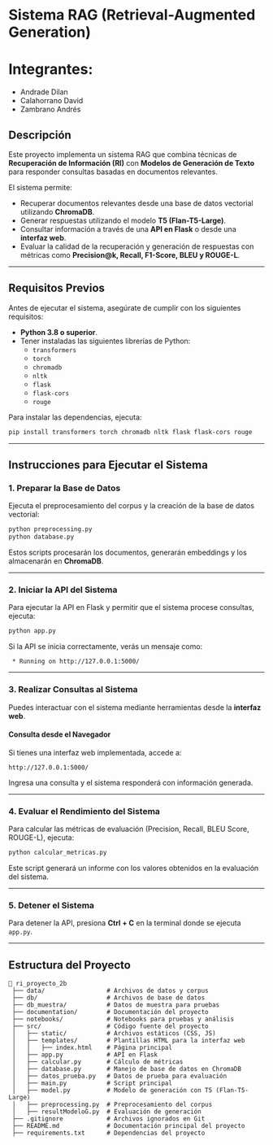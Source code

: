 # **Sistema RAG (Retrieval-Augmented Generation)**

# **Integrantes:**
- Andrade Dilan
- Calahorrano David
- Zambrano Andrés

## **Descripción**
Este proyecto implementa un sistema RAG que combina técnicas de **Recuperación de Información (RI)** con **Modelos de Generación de Texto** para responder consultas basadas en documentos relevantes.

El sistema permite:
- Recuperar documentos relevantes desde una base de datos vectorial utilizando **ChromaDB**.
- Generar respuestas utilizando el modelo **T5 (Flan-T5-Large)**.
- Consultar información a través de una **API en Flask** o desde una **interfaz web**.
- Evaluar la calidad de la recuperación y generación de respuestas con métricas como **Precision@k, Recall, F1-Score, BLEU y ROUGE-L**.

---

## **Requisitos Previos**
Antes de ejecutar el sistema, asegúrate de cumplir con los siguientes requisitos:

- **Python 3.8 o superior**.
- Tener instaladas las siguientes librerías de Python:
  - `transformers`
  - `torch`
  - `chromadb`
  - `nltk`
  - `flask`
  - `flask-cors`
  - `rouge`

Para instalar las dependencias, ejecuta:

```bash
pip install transformers torch chromadb nltk flask flask-cors rouge
```

---

## **Instrucciones para Ejecutar el Sistema**

### **1. Preparar la Base de Datos**
Ejecuta el preprocesamiento del corpus y la creación de la base de datos vectorial:

```bash
python preprocessing.py
python database.py
```

Estos scripts procesarán los documentos, generarán embeddings y los almacenarán en **ChromaDB**.

---

### **2. Iniciar la API del Sistema**
Para ejecutar la API en Flask y permitir que el sistema procese consultas, ejecuta:

```bash
python app.py
```

Si la API se inicia correctamente, verás un mensaje como:

```
 * Running on http://127.0.0.1:5000/
```

---

### **3. Realizar Consultas al Sistema**
Puedes interactuar con el sistema mediante herramientas desde la **interfaz web**.


#### **Consulta desde el Navegador**
Si tienes una interfaz web implementada, accede a:

```
http://127.0.0.1:5000/
```

Ingresa una consulta y el sistema responderá con información generada.

---

### **4. Evaluar el Rendimiento del Sistema**
Para calcular las métricas de evaluación (Precision, Recall, BLEU Score, ROUGE-L), ejecuta:

```bash
python calcular_metricas.py
```

Este script generará un informe con los valores obtenidos en la evaluación del sistema.

---

### **5. Detener el Sistema**
Para detener la API, presiona **Ctrl + C** en la terminal donde se ejecuta `app.py`.

---

## **Estructura del Proyecto**

```
📂 ri_proyecto_2b
 ├── data/                 # Archivos de datos y corpus
 ├── db/                   # Archivos de base de datos
 ├── db_muestra/           # Datos de muestra para pruebas
 ├── documentation/        # Documentación del proyecto
 ├── notebooks/            # Notebooks para pruebas y análisis
 ├── src/                  # Código fuente del proyecto
 │   ├── static/           # Archivos estáticos (CSS, JS)
 │   ├── templates/        # Plantillas HTML para la interfaz web
 │   │   ├── index.html    # Página principal
 │   ├── app.py            # API en Flask
 │   ├── calcular.py       # Cálculo de métricas
 │   ├── database.py       # Manejo de base de datos en ChromaDB
 │   ├── datos_prueba.py   # Datos de prueba para evaluación
 │   ├── main.py           # Script principal
 │   ├── model.py          # Modelo de generación con T5 (Flan-T5-Large)
 │   ├── preprocessing.py  # Preprocesamiento del corpus
 │   ├── resultModeloG.py  # Evaluación de generación
 ├── .gitignore            # Archivos ignorados en Git
 ├── README.md             # Documentación principal del proyecto
 ├── requirements.txt      # Dependencias del proyecto
```